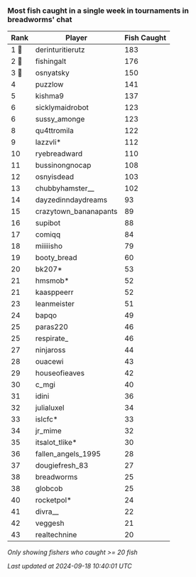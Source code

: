 ### Most fish caught in a single week in tournaments in breadworms' chat
| Rank | Player | Fish Caught |
|------|--------|-----------|
| 1 🥇  | derinturitierutz  | 183 |
| 2 🥈  | fishingalt  | 176 |
| 3 🥉  | osnyatsky  | 150 |
| 4  | puzzlow  | 141 |
| 5  | kishma9  | 137 |
| 6  | sicklymaidrobot  | 123 |
| 6  | sussy_amonge  | 123 |
| 8  | qu4ttromila  | 122 |
| 9  | lazzvli*  | 112 |
| 10  | ryebreadward  | 110 |
| 11  | bussinongnocap  | 108 |
| 12  | osnyisdead  | 103 |
| 13  | chubbyhamster__  | 102 |
| 14  | dayzedinndaydreams  | 93 |
| 15  | crazytown_bananapants  | 89 |
| 16  | supibot  | 88 |
| 17  | comiqq  | 84 |
| 18  | miiiiisho  | 79 |
| 19  | booty_bread  | 60 |
| 20  | bk207*  | 53 |
| 21  | hmsmob*  | 52 |
| 21  | kaasppeerr  | 52 |
| 23  | leanmeister  | 51 |
| 24  | bapqo  | 49 |
| 25  | paras220  | 46 |
| 25  | respirate_  | 46 |
| 27  | ninjaross  | 44 |
| 28  | ouacewi  | 43 |
| 29  | houseofieaves  | 42 |
| 30  | c_mgi  | 40 |
| 31  | idini  | 36 |
| 32  | julialuxel  | 34 |
| 33  | islcfc*  | 33 |
| 34  | jr_mime  | 32 |
| 35  | itsalot_tlike*  | 30 |
| 36  | fallen_angels_1995  | 28 |
| 37  | dougiefresh_83  | 27 |
| 38  | breadworms  | 25 |
| 38  | globcob  | 25 |
| 40  | rocketpol*  | 24 |
| 41  | divra__  | 22 |
| 42  | veggesh  | 21 |
| 43  | realtechnine  | 20 |

_Only showing fishers who caught >= 20 fish_

_Last updated at 2024-09-18 10:40:01 UTC_